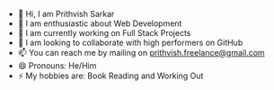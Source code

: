 - 👋 Hi, I am Prithvish Sarkar
- 👀 I am enthusiastic about Web Development
- 🌱 I am currently working on Full Stack Projects
- 💞️ I am looking to collaborate with high performers on GitHub
- 📫 You can reach me by mailing on prithvish.freelance@gmail.com
- 😄 Pronouns: He/Him
- ⚡ My hobbies are: Book Reading and Working Out

<!---
prithvish774848474/prithvish774848474 is a ✨ special ✨ repository because its `README.md` (this file) appears on your GitHub profile.
You can click the Preview link to take a look at your changes.
--->
